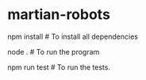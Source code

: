 # martian-robots

npm install  # To install all dependencies

node .  # To run the program

npm run test  # To run the tests.